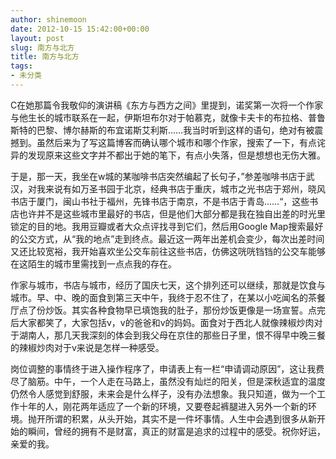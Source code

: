 ```yaml
---
author: shinemoon
date: 2012-10-15 15:42:00+00:00
layout: post
slug: 南方与北方
title: 南方与北方
tags:
- 未分类
---
```


C在她那篇令我敬仰的演讲稿《东方与西方之间》里提到，诺奖第一次将一个作家与他生长的城市联系在一起，伊斯坦布尔对于帕慕克，就像卡夫卡的布拉格、普鲁斯特的巴黎、博尔赫斯的布宜诺斯艾利斯……我当时听到这样的语句，绝对有被震撼到。虽然后来为了写这篇博客而确认哪个城市和哪个作家，搜索了一下，有点诧异的发现原来这些文字并不都出于她的笔下，有点小失落，但是想想也无伤大雅。  
  
于是，那一天，我坐在w城的某咖啡书店突然编起了长句子，”参差咖啡书店于武汉，对我来说有如万圣书园于北京，经典书店于重庆，城市之光书店于郑州，晓风书店于厦门，闽山书社于福州，先锋书店于南京，不是书店于青岛……“，这些书店也许并不是这些城市里最好的书店，但是他们大部分都是我在独自出差的时光里锁定的目的地。我用豆瓣或者大众点评找寻到它们，然后用Google Map搜索最好的公交方式，从“我的地点”走到终点。最近这一两年出差机会变少，每次出差时间又还比较宽裕，我开始喜欢坐公交车前往这些书店，仿佛这咣咣铛铛的公交车能够在这陌生的城市里需找到一点点我的存在。  
  
作家与城市，书店与城市，经历了国庆七天，这个排列还可以继续，那就是饮食与城市。早、中、晚的面食到第三天中午，我终于忍不住了，在某以小吃闻名的茶餐厅点了份炒饭。其实各种食物早已填饱我的肚子，那份炒饭更像是一场宣誓。点完后大家都笑了，大家包括v，v的爸爸和v的妈妈。面食对于西北人就像辣椒炒肉对于湖南人，那几天我深刻的体会到我父母在京住的那些日子里，恨不得早中晚三餐的辣椒炒肉对于v来说是怎样一种感受。  
  
岗位调整的事情终于进入操作程序了，申请表上有一栏“申请调动原因”，这让我费尽了脑筋。中午，一个人走在马路上，虽然没有灿烂的阳关，但是深秋适宜的温度仍然令人感觉到舒服，未来会是什么样子，没有办法想象。我只知道，做为一个工作十年的人，刚花两年适应了一个新的环境，又要卷起裤腿进入另外一个新的环境。抛开所谓的积累，从头开始，其实不是一件坏事情。人生中会遇到很多从新开始的瞬间，曾经的拥有不是财富，真正的财富是追求的过程中的感受。祝你好运，亲爱的我。  

